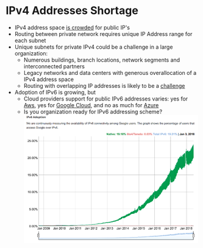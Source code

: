 # IPv4 Addresses Shortage

* IPv4 address space [is crowded](https://en.wikipedia.org/wiki/IPv4_address_exhaustion) for public IP's
* Routing between private network requires unique IP Address range for each subnet
* Unique subnets for private IPv4 could be a challenge in a large organization:
  * Numerous buildings, branch locations, network segments and interconnected partners
  * Legacy networks and data centers with generous overallocation of a IPv4 address space
  * Routing with overlapping IP addresses is likely to be a [challenge](https://supportforums.cisco.com/t5/lan-switching-and-routing/avoid-private-ip-overlap/td-p/3179435)
* Adoption of IPv6 is growing, but
  * Cloud providers support for public IPv6 addresses varies: yes for [Aws](https://aws.amazon.com/about-aws/whats-new/2017/01/announcing-internet-protocol-version-6-ipv6-support-for-elastic-load-balancing-in-amazon-virtual-private-cloud-vpc/), yes for [Google Cloud](https://cloud.google.com/compute/docs/ip-addresses/reserve-static-external-ip-address), and no as much for [Azure](https://stackoverflow.com/questions/48190025/when-do-dynamic-ipv6-addresses-for-azure-load-balancer-front-end-configurations)
  * Is you organization ready for IPv6 addressing scheme?
  ![ipv6 adoption](../images/chapter-04/ipv6-adoption.png)
